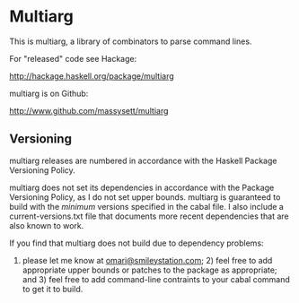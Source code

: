 # Multiarg

This is multiarg, a library of combinators to parse command lines.

For "released" code see Hackage:

http://hackage.haskell.org/package/multiarg

multiarg is on Github:

http://www.github.com/massysett/multiarg

## Versioning

multiarg releases are numbered in accordance with the Haskell
Package Versioning Policy.

multiarg does not set its dependencies in accordance with the
Package Versioning Policy, as I do not set upper bounds.  multiarg
is guaranteed to build with the *minimum* versions specified in the
cabal file.  I also include a current-versions.txt file that
documents more recent dependencies that are also known to work.

If you find that multiarg does not build due to dependency problems:
1) please let me know at omari@smileystation.com; 2) feel free to
add appropriate upper bounds or patches to the package as
appropriate; and 3) feel free to add command-line contraints to your
cabal command to get it to build.
